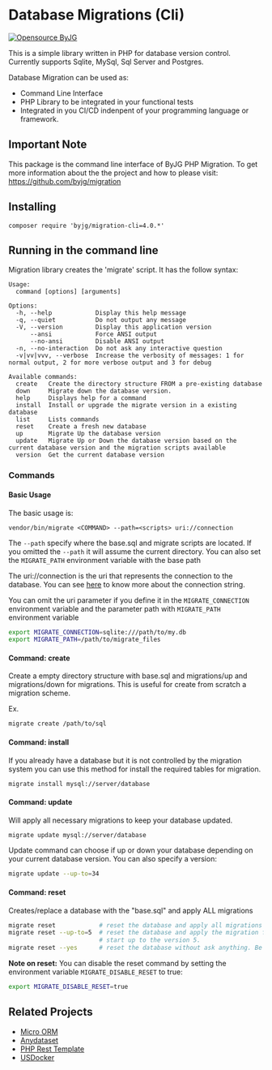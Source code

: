 # Database Migrations (Cli)

[![Opensource ByJG](https://img.shields.io/badge/opensource-byjg.com-brightgreen.svg)](http://opensource.byjg.com)

This is a simple library written in PHP for database version control. Currently supports Sqlite, MySql, Sql Server and Postgres.

Database Migration can be used as:
  - Command Line Interface
  - PHP Library to be integrated in your functional tests
  - Integrated in you CI/CD indenpent of your programming language or framework.
  
## Important Note

This package is the command line interface of ByJG PHP Migration. 
To get more information about the the project and how to please visit:
https://github.com/byjg/migration


## Installing

```
composer require 'byjg/migration-cli=4.0.*'
```

## Running in the command line

Migration library creates the 'migrate' script. It has the follow syntax:

```
Usage:
  command [options] [arguments]

Options:
  -h, --help            Display this help message
  -q, --quiet           Do not output any message
  -V, --version         Display this application version
      --ansi            Force ANSI output
      --no-ansi         Disable ANSI output
  -n, --no-interaction  Do not ask any interactive question
  -v|vv|vvv, --verbose  Increase the verbosity of messages: 1 for normal output, 2 for more verbose output and 3 for debug

Available commands:
  create   Create the directory structure FROM a pre-existing database
  down     Migrate down the database version.
  help     Displays help for a command
  install  Install or upgrade the migrate version in a existing database
  list     Lists commands
  reset    Create a fresh new database
  up       Migrate Up the database version
  update   Migrate Up or Down the database version based on the current database version and the migration scripts available
  version  Get the current database version
```

### Commands

#### Basic Usage

The basic usage is:

```text
vendor/bin/migrate <COMMAND> --path=<scripts> uri://connection
```

The `--path` specify where the base.sql and migrate scripts are located. 
If you omitted the `--path` it will assume the current directory. You can also
set the `MIGRATE_PATH` environment variable with the base path 

The uri://connection is the uri that represents the connection to the database. 
You can see [here](https://github.com/byjg/anydataset-db)
to know more about the connection string.

You can omit the uri parameter if you define it in the 
`MIGRATE_CONNECTION` environment variable and the parameter path with
`MIGRATE_PATH` environment variable

```bash
export MIGRATE_CONNECTION=sqlite:///path/to/my.db
export MIGRATE_PATH=/path/to/migrate_files
```
  
#### Command: create

Create a empty directory structure with base.sql and migrations/up and migrations/down for migrations. This is
useful for create from scratch a migration scheme.

Ex.

```bash
migrate create /path/to/sql 
```

#### Command: install 

If you already have a database but it is not controlled by the migration system you can use this method for 
install the required tables for migration.

```bash
migrate install mysql://server/database
```

#### Command: update

Will apply all necessary migrations to keep your database updated.

```bash
migrate update mysql://server/database
```

Update command can choose if up or down your database depending on your current database version.
You can also specify a version: 

```bash
migrate update --up-to=34
``` 

#### Command: reset

Creates/replace a database with the "base.sql" and apply ALL migrations

```bash
migrate reset            # reset the database and apply all migrations scripts.
migrate reset --up-to=5  # reset the database and apply the migration from the 
                         # start up to the version 5.
migrate reset --yes      # reset the database without ask anything. Be careful!!
```

**Note on reset:** You can disable the reset command by setting the environment variable 
`MIGRATE_DISABLE_RESET` to true:

```bash
export MIGRATE_DISABLE_RESET=true
```

## Related Projects

- [Micro ORM](https://github.com/byjg/micro-orm)
- [Anydataset](https://github.com/byjg/anydataset)
- [PHP Rest Template](https://github.com/byjg/php-rest-template)
- [USDocker](https://github.com/usdocker/usdocker)
